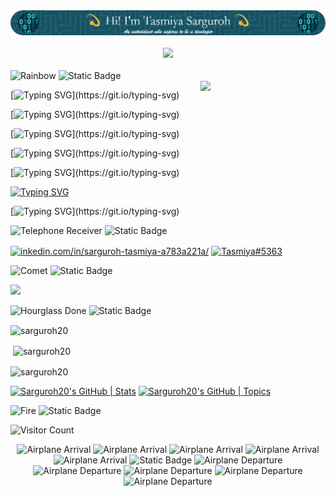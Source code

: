 <div align="center"> 
  <img src="github-header-image (2).png"> 
</div>
<br>

<div align="center"> 
  <img src="https://github.com/Anmol-Baranwal/Cool-GIFs-For-GitHub/assets/74038190/7d484dc9-68a9-4ee6-a767-aea59035c12d" width="1000"> 
</div>
<br>

<div alt="left">
  <img src="https://raw.githubusercontent.com/Tarikul-Islam-Anik/Animated-Fluent-Emojis/master/Emojis/Travel%20and%20places/Rainbow.png" alt="Rainbow" width="25" height="25" />
  <img alt="Static Badge" src="https://img.shields.io/badge/About_me-155263">
</div>

<img align="right" src="https://user-images.githubusercontent.com/74038190/219925452-a3b0d96d-6b65-45ee-b68a-b2208011b26c.jpg" width="200" />

<div align="left">
  
[![Typing SVG](https://readme-typing-svg.demolab.com?font=Libre+Baskerville&pause=1000&width=600&height=40&lines=%F0%9F%8E%93+I%E2%80%99m+currently+pursuing+my+Bachelors+in+IT.)](https://git.io/typing-svg)

[![Typing SVG](https://readme-typing-svg.demolab.com?font=Libre+Baskerville&pause=1000&width=600&height=40&lines=%E2%8F%B3+I'm+presently+working+on+Hackathon+Projects.)](https://git.io/typing-svg)

[![Typing SVG](https://readme-typing-svg.demolab.com?font=Libre+Baskerville&pause=1000&width=600&height=40&lines=%F0%9F%93%98+I'm+currently+learning+CS50X%2C+a+course+from+Harvard.)](https://git.io/typing-svg)

[![Typing SVG](https://readme-typing-svg.demolab.com?font=Libre+Baskerville&pause=1000&width=600&height=40&lines=+%F0%9F%93%95+I'm+also+honing+my+full+stack+development+skills.)](https://git.io/typing-svg)

[![Typing SVG](https://readme-typing-svg.demolab.com?font=Libre+Baskerville&pause=1000&width=600&height=40&lines=%F0%9F%91%A9%E2%80%8D%F0%9F%92%BB+All+of+my+projects+are+available+at+GitHub.)](https://git.io/typing-svg)

[![Typing SVG](https://readme-typing-svg.demolab.com?font=Libre+Baskerville&pause=1000&width=600&height=40&lines=%F0%9F%93%AB+Reach+out+to+me%3A+sargurohtasmiya%40gmail.com)](https://git.io/typing-svg)

[![Typing SVG](https://readme-typing-svg.demolab.com?font=Libre+Baskerville&pause=1000&width=600&height=40&lines=%F0%9F%99%83+Must+known+fact%3A+It+all+started+with+1s+%26+0s...)](https://git.io/typing-svg)

</div>

<div align="left">
  <img src="https://raw.githubusercontent.com/Tarikul-Islam-Anik/Animated-Fluent-Emojis/master/Emojis/Objects/Telephone%20Receiver.png" alt="Telephone Receiver" width="25" height="25" />
  <img alt="Static Badge" src="https://img.shields.io/badge/Connect_with_me-155263">
</div>

<p align="left">
  <a href="https://linkedin.com/in/inkedin.com/in/sarguroh-tasmiya-a783a221a/" target="blank"><img align="center" src="https://raw.githubusercontent.com/rahuldkjain/github-profile-readme-generator/master/src/images/icons/Social/linked-in-alt.svg" alt="inkedin.com/in/sarguroh-tasmiya-a783a221a/" height="30" width="40" /></a>
  <a href="https://discord.gg/Tasmiya#5363" target="blank"><img align="center" src="https://raw.githubusercontent.com/rahuldkjain/github-profile-readme-generator/master/src/images/icons/Social/discord.svg" alt="Tasmiya#5363" height="30" width="40" /></a>
</p>

<div align="left">
  <img src="https://raw.githubusercontent.com/Tarikul-Islam-Anik/Animated-Fluent-Emojis/master/Emojis/Travel%20and%20places/Comet.png" alt="Comet" width="25" height="25" />
  <img alt="Static Badge" src="https://img.shields.io/badge/Languages_and_Tools-155263">
</div>

<p align="left">
  <a href="https://skillicons.dev">
    <img src="https://skillicons.dev/icons?i=c,cpp,java,html,css,git,mongodb,sql" />
  </a>
</p>

<div align="left">
  <img src="https://raw.githubusercontent.com/Tarikul-Islam-Anik/Animated-Fluent-Emojis/master/Emojis/Travel%20and%20places/Hourglass%20Done.png" alt="Hourglass Done" width="25" height="25" />
  <img alt="Static Badge" src="https://img.shields.io/badge/GitHub_History-155263">
</div>

<p><img align="center" src="https://github-readme-stats.vercel.app/api/top-langs?username=sarguroh20&show_icons=true&locale=en&layout=compact" alt="sarguroh20" /></p>

<p>&nbsp;<img align="center" src="https://github-readme-stats.vercel.app/api?username=sarguroh20&show_icons=true&locale=en" alt="sarguroh20" /></p>

<p><img align="center" src="https://github-readme-streak-stats.herokuapp.com/?user=sarguroh20&" alt="sarguroh20" /></p>

[![Sarguroh20's GitHub | Stats](https://stats.quine.sh/Sarguroh20/github?theme=dark)](https://quine.sh?utm_source=widgets&utm_campaign=Sarguroh20)
[![Sarguroh20's GitHub | Topics](https://stats.quine.sh/Sarguroh20/topics-over-time?theme=dark)](https://quine.sh?utm_source=widgets&utm_campaign=Sarguroh20)

<div align="left">
  <img src="https://raw.githubusercontent.com/Tarikul-Islam-Anik/Animated-Fluent-Emojis/master/Emojis/Travel%20and%20places/Fire.png" alt="Fire" width="25" height="25" />
  <img alt="Static Badge" src="https://img.shields.io/badge/Visitors_count-155263">
</div>

![Visitor Count](https://profile-counter.glitch.me/Sarguroh20/count.svg)

<div align="center">
  <img src="https://raw.githubusercontent.com/Tarikul-Islam-Anik/Animated-Fluent-Emojis/master/Emojis/Travel%20and%20places/Airplane%20Arrival.png" alt="Airplane Arrival" width="25" height="25" />
  <img src="https://raw.githubusercontent.com/Tarikul-Islam-Anik/Animated-Fluent-Emojis/master/Emojis/Travel%20and%20places/Airplane%20Arrival.png" alt="Airplane Arrival" width="25" height="25" />
  <img src="https://raw.githubusercontent.com/Tarikul-Islam-Anik/Animated-Fluent-Emojis/master/Emojis/Travel%20and%20places/Airplane%20Arrival.png" alt="Airplane Arrival" width="25" height="25" />
  <img src="https://raw.githubusercontent.com/Tarikul-Islam-Anik/Animated-Fluent-Emojis/master/Emojis/Travel%20and%20places/Airplane%20Arrival.png" alt="Airplane Arrival" width="25" height="25" />
  <img src="https://raw.githubusercontent.com/Tarikul-Islam-Anik/Animated-Fluent-Emojis/master/Emojis/Travel%20and%20places/Airplane%20Arrival.png" alt="Airplane Arrival" width="25" height="25" />
  <img alt="Static Badge" src="https://img.shields.io/badge/THE_END-ff5959">
  <img src="https://raw.githubusercontent.com/Tarikul-Islam-Anik/Animated-Fluent-Emojis/master/Emojis/Travel%20and%20places/Airplane%20Departure.png" alt="Airplane Departure" width="25" height="25" />
  <img src="https://raw.githubusercontent.com/Tarikul-Islam-Anik/Animated-Fluent-Emojis/master/Emojis/Travel%20and%20places/Airplane%20Departure.png" alt="Airplane Departure" width="25" height="25" />
  <img src="https://raw.githubusercontent.com/Tarikul-Islam-Anik/Animated-Fluent-Emojis/master/Emojis/Travel%20and%20places/Airplane%20Departure.png" alt="Airplane Departure" width="25" height="25" />
  <img src="https://raw.githubusercontent.com/Tarikul-Islam-Anik/Animated-Fluent-Emojis/master/Emojis/Travel%20and%20places/Airplane%20Departure.png" alt="Airplane Departure" width="25" height="25" />
  <img src="https://raw.githubusercontent.com/Tarikul-Islam-Anik/Animated-Fluent-Emojis/master/Emojis/Travel%20and%20places/Airplane%20Departure.png" alt="Airplane Departure" width="25" height="25" />
</div>
